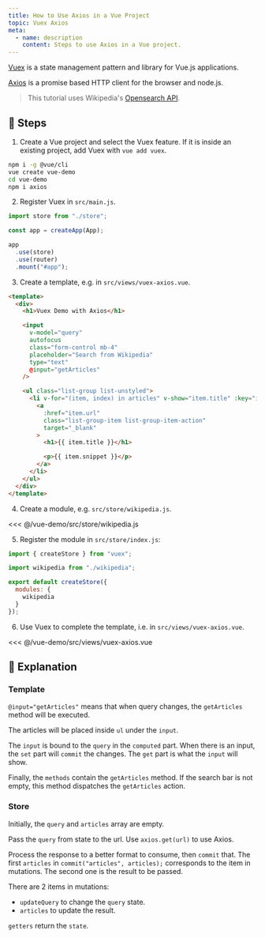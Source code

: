 ```yaml
---
title: How to Use Axios in a Vue Project
topic: Vuex Axios
meta:
  - name: description
    content: Steps to use Axios in a Vue project.
---
```


[Vuex](https://github.com/vuejs/vuex) is a state management pattern and library for Vue.js applications.

[Axios](https://github.com/axios/axios) is a promise based HTTP client for the browser and node.js.

> This tutorial uses Wikipedia's [Opensearch API](https://www.mediawiki.org/wiki/API:Opensearch).

## :footprints: Steps

1. Create a Vue project and select the Vuex feature. If it is inside an existing project, add Vuex with `vue add vuex`.

```bash
npm i -g @vue/cli
vue create vue-demo
cd vue-demo
npm i axios
```

2. Register Vuex in `src/main.js`.

```js
import store from "./store";

const app = createApp(App);

app
  .use(store)
  .use(router)
  .mount("#app");
```

3. Create a template, e.g. in `src/views/vuex-axios.vue`.

```html
<template>
  <div>
    <h1>Vuex Demo with Axios</h1>

    <input
      v-model="query"
      autofocus
      class="form-control mb-4"
      placeholder="Search from Wikipedia"
      type="text"
      @input="getArticles"
    />

    <ul class="list-group list-unstyled">
      <li v-for="(item, index) in articles" v-show="item.title" :key="index">
        <a
          :href="item.url"
          class="list-group-item list-group-item-action"
          target="_blank"
        >
          <h1>{{ item.title }}</h1>

          <p>{{ item.snippet }}</p>
        </a>
      </li>
    </ul>
  </div>
</template>
```

4. Create a module, e.g. `src/store/wikipedia.js`.

<<< @/vue-demo/src/store/wikipedia.js

5. Register the module in `src/store/index.js`:

```js
import { createStore } from "vuex";

import wikipedia from "./wikipedia";

export default createStore({
  modules: {
    wikipedia
  }
});
```

6. Use Vuex to complete the template, i.e. in `src/views/vuex-axios.vue`.

<<< @/vue-demo/src/views/vuex-axios.vue

## :book: Explanation

### Template

`@input="getArticles"` means that when query changes, the `getArticles` method will be executed.

The articles will be placed inside `ul` under the `input`.

The `input` is bound to the `query` in the `computed` part. When there is an input, the `set` part will `commit` the changes. The `get` part is what the `input` will show.

Finally, the `methods` contain the `getArticles` method. If the search bar is not empty, this method dispatches the `getArticles` action.

### Store

Initially, the `query` and `articles` array are empty.

Pass the `query` from state to the url. Use `axios.get(url)` to use Axios.

Process the response to a better format to consume, then `commit` that. The first `articles` in `commit("articles", articles);` corresponds to the item in mutations. The second one is the result to be passed.

There are 2 items in mutations:

- `updateQuery` to change the `query` state.
- `articles` to update the result.

`getters` return the `state`.
